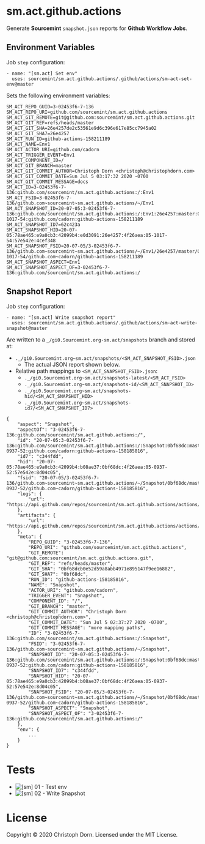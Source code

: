 sm.act.github.actions
=====================

Generate **Sourcemint** `snapshot.json` reports for **Github Workflow Jobs**.

Environment Variables
---------------------

Job `step` configuration:

```
- name: "[sm.act] Set env"
  uses: sourcemint/sm.act.github.actions/.github/actions/sm-act-set-env@master
```

Sets the following environment variables:

```
SM_ACT_REPO_GUID=3-02453f6-7-136
SM_ACT_REPO_URI=github.com/sourcemint/sm.act.github.actions
SM_ACT_GIT_REMOTE=git@github.com:sourcemint/sm.act.github.actions.git
SM_ACT_GIT_REF=refs/heads/master
SM_ACT_GIT_SHA=26e4257de2c53561e9d6c396e617e85cc7945a02
SM_ACT_GIT_SHA7=26e4257
SM_ACT_RUN_ID=github-actions-158211189
SM_ACT_NAME=Env1
SM_ACT_ACTOR_URI=github.com/cadorn
SM_ACT_TRIGGER_EVENT=Env1
SM_ACT_COMPONENT_ID=/
SM_ACT_GIT_BRANCH=master
SM_ACT_GIT_COMMIT_AUTHOR=Christoph Dorn <christoph@christophdorn.com>
SM_ACT_GIT_COMMIT_DATE=Sun Jul 5 03:17:32 2020 -0700
SM_ACT_GIT_COMMIT_MESSAGE=docs
SM_ACT_ID=3-02453f6-7-136:github.com/sourcemint/sm.act.github.actions:/:Env1
SM_ACT_FSID=3-02453f6-7-136/github.com~sourcemint~sm.act.github.actions/~/Env1
SM_ACT_SNAPSHOT_ID=20-07-05:3-02453f6-7-136:github.com/sourcemint/sm.act.github.actions:/:Env1:26e4257:master:05-1017-54:github.com/cadorn:github-actions-158211189
SM_ACT_SNAPSHOT_ID7=62c423a
SM_ACT_SNAPSHOT_HID=20-07-05:78ae465:e9a0cb3:42099b4:e0d3091:26e4257:4f26aea:05-1017-54:57e542e:4cef348
SM_ACT_SNAPSHOT_FSID=20-07-05/3-02453f6-7-136/github.com~sourcemint~sm.act.github.actions/~/Env1/26e4257/master/05-1017-54/github.com~cadorn/github-actions-158211189
SM_ACT_SNAPSHOT_ASPECT=Env1
SM_ACT_SNAPSHOT_ASPECT_OF=3-02453f6-7-136:github.com/sourcemint/sm.act.github.actions:/
```

Snapshot Report
---------------

Job `step` configuration:

```
- name: "[sm.act] Write snapshot report"
  uses: sourcemint/sm.act.github.actions/.github/actions/sm-act-write-snapshot@master
```

Are written to a `_/gi0.Sourcemint.org-sm.act/snapshots` branch and stored at:

 * `._/gi0.Sourcemint.org~sm.act/snapshots/<SM_ACT_SNAPSHOT_FSID>.json`
   * The actual JSON report shown below.
 * Relative path mappings to `<SM_ACT_SNAPSHOT_FSID>.json`:
    * `._/gi0.Sourcemint.org~sm.act/snapshots-latest/<SM_ACT_FSID>`
    * `._/gi0.Sourcemint.org~sm.act/snapshots-id/<SM_ACT_SNAPSHOT_ID>`
    * `._/gi0.Sourcemint.org~sm.act/snapshots-hid/<SM_ACT_SNAPSHOT_HID>`
    * `._/gi0.Sourcemint.org~sm.act/snapshots-id7/<SM_ACT_SNAPSHOT_ID7>`

```
{
    "aspect": "Snapshot",
    "aspectOf": "3-02453f6-7-136:github.com/sourcemint/sm.act.github.actions:/",
    "id": "20-07-05:3-02453f6-7-136:github.com/sourcemint/sm.act.github.actions:/:Snapshot:0bf68dc:master:05-0937-52:github.com/cadorn:github-actions-158185816",
    "id7": "c344fdd",
    "hid": "20-07-05:78ae465:e9a0cb3:42099b4:b08ae37:0bf68dc:4f26aea:05-0937-52:57e542e:8d04c05",
    "fsid": "20-07-05/3-02453f6-7-136/github.com~sourcemint~sm.act.github.actions/~/Snapshot/0bf68dc/master/05-0937-52/github.com~cadorn/github-actions-158185816",
    "logs": {
        "url": "https://api.github.com/repos/sourcemint/sm.act.github.actions/actions/runs/158185816/logs"
    },
    "artifacts": {
        "url": "https://api.github.com/repos/sourcemint/sm.act.github.actions/actions/runs/158185816/artifacts"
    },
    "meta": {
        "REPO_GUID": "3-02453f6-7-136",
        "REPO_URI": "github.com/sourcemint/sm.act.github.actions",
        "GIT_REMOTE": "git@github.com:sourcemint/sm.act.github.actions.git",
        "GIT_REF": "refs/heads/master",
        "GIT_SHA": "0bf68dcb0e52d59a8abb4971e895147f9ee16882",
        "GIT_SHA7": "0bf68dc",
        "RUN_ID": "github-actions-158185816",
        "NAME": "Snapshot",
        "ACTOR_URI": "github.com/cadorn",
        "TRIGGER_EVENT": "Snapshot",
        "COMPONENT_ID": "/",
        "GIT_BRANCH": "master",
        "GIT_COMMIT_AUTHOR": "Christoph Dorn <christoph@christophdorn.com>",
        "GIT_COMMIT_DATE": "Sun Jul 5 02:37:27 2020 -0700",
        "GIT_COMMIT_MESSAGE": "more mapping paths",
        "ID": "3-02453f6-7-136:github.com/sourcemint/sm.act.github.actions:/:Snapshot",
        "FSID": "3-02453f6-7-136/github.com~sourcemint~sm.act.github.actions/~/Snapshot",
        "SNAPSHOT_ID": "20-07-05:3-02453f6-7-136:github.com/sourcemint/sm.act.github.actions:/:Snapshot:0bf68dc:master:05-0937-52:github.com/cadorn:github-actions-158185816",
        "SNAPSHOT_ID7": "c344fdd",
        "SNAPSHOT_HID": "20-07-05:78ae465:e9a0cb3:42099b4:b08ae37:0bf68dc:4f26aea:05-0937-52:57e542e:8d04c05",
        "SNAPSHOT_FSID": "20-07-05/3-02453f6-7-136/github.com~sourcemint~sm.act.github.actions/~/Snapshot/0bf68dc/master/05-0937-52/github.com~cadorn/github-actions-158185816",
        "SNAPSHOT_ASPECT": "Snapshot",
        "SNAPSHOT_ASPECT_OF": "3-02453f6-7-136:github.com/sourcemint/sm.act.github.actions:/"
    },
    "env": {
        ...
    }
}
```

Tests
=====

  * ![[sm] 01 - Test env](https://github.com/sourcemint/sm.act.github.actions/workflows/%5Bsm%5D%2001%20-%20Test%20env/badge.svg)
  * ![[sm] 02 - Write Snapshot](https://github.com/sourcemint/sm.act.github.actions/workflows/%5Bsm%5D%2002%20-%20Write%20Snapshot/badge.svg)

License
=======

Copyright &copy; 2020 Christoph Dorn. Licensed under the MIT License.
